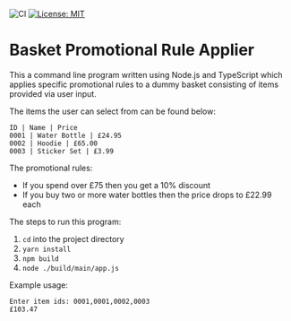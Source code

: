 ![CI](https://github.com/KyranRana/basket-promotional-rules-applier-node-typescript/workflows/CI/badge.svg)
[![License: MIT](https://img.shields.io/badge/License-MIT-yellow.svg)](https://opensource.org/licenses/MIT)

# Basket Promotional Rule Applier

This a command line program written using Node.js and TypeScript which applies specific promotional rules to a dummy basket consisting of items provided via user input. 

The items the user can select from can be found below:

```
ID | Name | Price
0001 | Water Bottle | £24.95
0002 | Hoodie | £65.00
0003 | Sticker Set | £3.99
```

The promotional rules:
- If you spend over £75 then you get a 10% discount
- If you buy two or more water bottles then the price drops to £22.99 each

The steps to run this program:
1. `cd` into the project directory
1. `yarn install`
1. `npm build`
1. `node ./build/main/app.js`

Example usage:

```
Enter item ids: 0001,0001,0002,0003
£103.47
```
